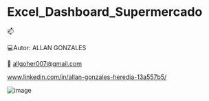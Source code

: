 # Excel_Dashboard_Supermercado

📫 
   
   💻Autor: ALLAN GONZALES
   
   📩 allgoher007@gmail.com
   
   www.linkedin.com/in/allan-gonzales-heredia-13a557b5/

![image](https://github.com/user-attachments/assets/6a5df8a0-229c-48fc-9857-df59dfd9241f)
